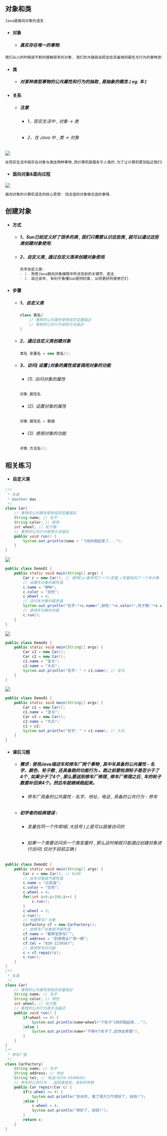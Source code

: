 ## 对象和类

```java
Java是面向对象的语言.
```

* #### 对象

  * ##### 真实存在唯一的事物.

```java
我们从小的时候就不断的接触很多的对象, 我们的大脑就会把这些具备相同属性与行为的事物进行归类.
```

* #### 类

  * ##### 对某种类型事物的公共属性和行为的抽取 , 是抽象的概念.\( eg. 车 \)
* #### 关系

  * ##### 注意

    * ###### 1、现实生活中 , 对象 -&gt; 类
    * ###### 2、在 Java 中 , 类 -&gt; 对象

![](/assets/类与对象的关系.png)

```java
在现实生活中就存在对象与类这两种事物,而计算机是服务于人类的,为了让计算机更加贴近我们的生活,这时候就出现了面向对象的计算机语言.
```

* #### 面向对象&面向过程

![](/assets/面向对象与面向过程的区别.png)

```java
面向对象的计算机语言的核心思想: 找合适的对象做合适的事情.
```

## 创建对象

* #### 方式

  * ##### 1、Sun已经定义好了很多的类 , 我们只需要认识这些类 , 就可以通过这些类创建对象使用.
  * ##### 2、自定义类 , 通过自定义类来创建对象使用.

    ```java
    先学自定义类:
    - 1. 熟悉Java面向对象编程中所涉及到的关键字、语法.
    - 2. 自己会写, 有利于看懂Sun提供的类, 从而更好的使用它们.
    ```
* #### 步骤

  * ##### 1、自定义类

    ```java
    class 类名{
        // 事物的公共属性使用成员变量描述
        // 事物的公共行为使用方法描述
    }
    ```
  * ##### 2、通过自定义类创建对象

    ```java
    类名 变量名 = new 类名();
    ```
  * ##### 3、访问\( 设置 \)对象的属性或者调用对象的功能

    * ###### \(1\). 访问对象的属性

    ```java
    对象.属性名
    ```

    * ###### \(2\). 设置对象的属性

    ```java
    对象.属性名 = 数据
    ```

    * ###### \(3\). 使用对象的功能

    ```java
    对象.方法名();
    ```

## 相关练习

* #### 自定义类

```java
/**
 * 车类
 * @author mac
 */
class Car{
    // 事物的公共属性使用成员变量描述
    String name; // 名字
    String color; // 颜色
    int wheel; // 轮子数
    // 事物的公共行为使用方法描述
    public void run() {
        System.out.println(name + "飞快的跑起来了...");
    }
}
```

![](/assets/内存分析1.png)

```java
public class Demo01 {
    public static void main(String[] args) {
        Car c = new Car(); // 使用Car类声明了一个c变量,c变量指向了一个车对象
        // 设置车对象的属性值
        c.name = "BMW";
        c.color = "白色";
        c.wheel = 4;
        // 访问车对象的属性值
        System.out.println("名字:"+c.name+",颜色:"+c.color+",轮子数:"+c.wheel);
        // 使用车对象的功能
        c.run();
    }
}
```

![](/assets/内存分析2.png)

```java
public class Demo01 {
    public static void main(String[] args) {
        Car c1 = new Car();
        Car c2 = new Car();
        c1.name = "宝马";
        c2.name = "大众";
        System.out.println("名字: " + c1.name); // 宝马
    }
}
```

![](/assets/内存分析3.png)

```java
public class Demo01 {
    public static void main(String[] args) {
        Car c1 = new Car();
        c1.name = "宝马";
        Car c2 = new Car();
        c2.name = "大众";
        c1 = c2;
        System.out.println("名字: " + c1.name); // 大众
    }
}
```

* #### 课后习题

  * ##### 需求 : 使用Java描述车和修车厂两个事物 , 其中车具备的公共属性 - 名字、颜色、轮子数 , 还具备跑的功能行为 。跑之前要检测轮子是否少于了4个 , 如果少于了4个 , 那么要送到修车厂修理 , 修车厂修理之后 , 车的轮子数要补回来4个。然后车就继续跑起来。

    * ###### 修车厂具备的公共属性 - 名字、地址、电话 , 具备的公共行为 - 修车
  * ##### 初学者的经典错误 :

    * ###### 变量在同一个作用域\( 大括号 \)上是可以直接访问的
    * ###### 如果一个类要访问另一个类变量时 , 那么这时候就只能通过创建对象进行访问\( 仅对于目前正确 \)

```java
public class Demo02 {
    public static void main(String[] args) {
        Car c = new Car(); // 0x98
        // 给车对象赋予属性值
        c.name = "比亚迪";
        c.color = "白色";
        c.wheel = 4;
        for(int i=0;i<100;i++) {
            c.run();
        }
        c.wheel = 3;
        c.run();
        // 创建修车厂对象
        CarFactory cf = new CarFactory();
        // 给修车厂对象赋予属性值
        cf.name = "集群宝修车厂";
        cf.address = "韵泰商业广场一楼";
        cf.tel = "020-1234567";
        // 使用修车的功能
        c = cf.repair(c);
        c.run();
    }
}
/**
 * 车类 
 */
class Car{
    // 事物的公共属性用成员变量描述
    String name; // 名字
    String color; // 颜色
    int wheel; // 轮子数
    // 事物的公共行为用方法描述
    public void run() {
        if(wheel >= 4) {
            System.out.println(name+wheel+"个轮子飞快的跑起来...");
        }else {
            System.out.println(name+"不够4个轮子了,赶快去修理");
        }
    }
}
/**
 * 修车厂类 
 */
class CarFactory{
    String name; // 名字
    String address; // 地址
    String tel; // 电话(0536-6540026)
    // 修车的公共行为 - 返回值类型、未知的参数
    public Car repair(Car c) {
        if(c.wheel >= 4) {
            System.out.println("告诉你, 废了很大力气修好了, 给钱!");
        }else {
            c.wheel = 4;
            System.out.println("修好了, 给钱!");
        }
        return c;
    }
}
```



